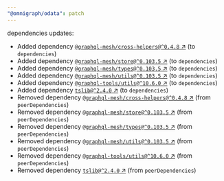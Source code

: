```yaml
---
"@omnigraph/odata": patch
---
```

dependencies updates:
  - Added dependency [`@graphql-mesh/cross-helpers@^0.4.8` ↗︎](https://www.npmjs.com/package/@graphql-mesh/cross-helpers/v/0.4.8) (to `dependencies`)
  - Added dependency [`@graphql-mesh/store@^0.103.5` ↗︎](https://www.npmjs.com/package/@graphql-mesh/store/v/0.103.5) (to `dependencies`)
  - Added dependency [`@graphql-mesh/types@^0.103.5` ↗︎](https://www.npmjs.com/package/@graphql-mesh/types/v/0.103.5) (to `dependencies`)
  - Added dependency [`@graphql-mesh/utils@^0.103.5` ↗︎](https://www.npmjs.com/package/@graphql-mesh/utils/v/0.103.5) (to `dependencies`)
  - Added dependency [`@graphql-tools/utils@^10.6.0` ↗︎](https://www.npmjs.com/package/@graphql-tools/utils/v/10.6.0) (to `dependencies`)
  - Added dependency [`tslib@^2.4.0` ↗︎](https://www.npmjs.com/package/tslib/v/2.4.0) (to `dependencies`)
  - Removed dependency [`@graphql-mesh/cross-helpers@^0.4.8` ↗︎](https://www.npmjs.com/package/@graphql-mesh/cross-helpers/v/0.4.8) (from `peerDependencies`)
  - Removed dependency [`@graphql-mesh/store@^0.103.5` ↗︎](https://www.npmjs.com/package/@graphql-mesh/store/v/0.103.5) (from `peerDependencies`)
  - Removed dependency [`@graphql-mesh/types@^0.103.5` ↗︎](https://www.npmjs.com/package/@graphql-mesh/types/v/0.103.5) (from `peerDependencies`)
  - Removed dependency [`@graphql-mesh/utils@^0.103.5` ↗︎](https://www.npmjs.com/package/@graphql-mesh/utils/v/0.103.5) (from `peerDependencies`)
  - Removed dependency [`@graphql-tools/utils@^10.6.0` ↗︎](https://www.npmjs.com/package/@graphql-tools/utils/v/10.6.0) (from `peerDependencies`)
  - Removed dependency [`tslib@^2.4.0` ↗︎](https://www.npmjs.com/package/tslib/v/2.4.0) (from `peerDependencies`)

